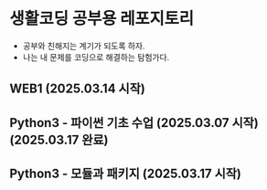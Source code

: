# 생활코딩 공부용 레포지토리

- 공부와 친해지는 계기가 되도록 하자. 
- 나는 내 문제를 코딩으로 해결하는 탐험가다.

## WEB1 (2025.03.14 시작)

## Python3 - 파이썬 기초 수업 (2025.03.07 시작) (2025.03.17 완료)

## Python3 - 모듈과 패키지 (2025.03.17 시작) 